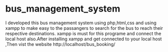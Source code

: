 # bus_management_system
I developed this bus management system using php,html,css and using xampp to make easy to the passangers to search for the bus to reach their respective destinations.
xampp is must for this programe and connect the local host also.After installing xampp and get connected to your local host ,Then vist the website http://localhost/bus_booking/
